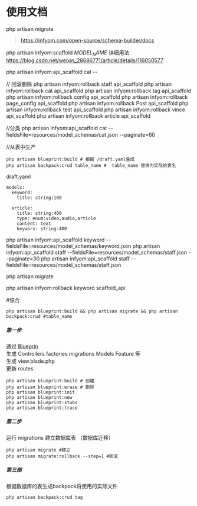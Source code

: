 # 使用文档


php artisan migrate
<!-- 初始化 users 数据库 -->
> https://infyom.com/open-source/schema-builder/docs


php artisan infyom:scaffold $MODEL_NAME$
详细用法 https://blog.csdn.net/weixin_28686771/article/details/116050577

php artisan infyom:api_scaffold cat --

// 回滚删除
php artisan infyom:rollback staff api_scaffold
php artisan infyom:rollback cat api_scaffold
php artisan infyom:rollback tag api_scaffold
php artisan infyom:rollback config api_scaffold
php artisan infyom:rollback page_config api_scaffold
php artisan infyom:rollback Post api_scaffold
php artisan infyom:rollback test api_scaffold
php artisan infyom:rollback vince api_scaffold
php artisan infyom:rollback article api_scaffold

//分类
php artisan infyom:api_scaffold cat --fieldsFile=resources/model_schemas/cat.json --paginate=60

//从表中生产
```
php artisan blueprint:build # 根据 /draft.yaml生成
php artisan backpack:crud table_name #  table_name 替换为实际的表名
```


draft.yaml
```
models:
  keyword:
    title: string:100

  article:
    title: string:400
    type: enum:video,audio,article
    content: text
    keywors: string:400

```



php artisan infyom:api_scaffold keyword --fieldsFile=resources/model_schemas/keyword.json
php artisan infyom:api_scaffold staff --fieldsFile=resources/model_schemas/staff.json --paginate=30
php artisan infyom:api_scaffold staff --fieldsFile=resources/model_schemas/staff.json


php artisan migrate


php artisan infyom:rollback keyword scaffold_api



#综合
```
php artisan blueprint:build && php artisan migrate && php artisan backpack:crud #table_name
```

##### 第一步  

通过 [Blueprin][Blueprin]   
生成 Controllers factories migrations Models Feature  等   
生成 view.blade.php   
更新 routes  

```
php artisan blueprint:build # 创建
php artisan blueprint:erase # 删除
php artisan blueprint:init
php artisan blueprint:new  
php artisan blueprint:stubs
php artisan blueprint:trace
```

##### 第二步
运行 migrations 建立数据库表 （数据库迁移）
```
php artisan migrate #建立
php artisan migrate:rollback --step=1 #回滚
```

##### 第三部
根据数据库的表生成backpack将使用的实际文件
```
php artisan backpack:crud tag
```




[Blueprin]: https://blueprint.laravelshift.com/docs/generating-components/
[Backpack]: https://backpackforlaravel.com/docs/5.x/crud-tutorial#generate-files

